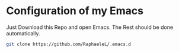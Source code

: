 # Configuration of my Emacs

Just Download this Repo and open Emacs. The Rest should be done automatically.

```bash
git clone https://github.com/RaphaeleL/.emacs.d
```


